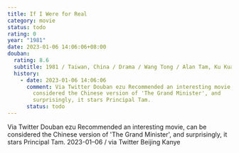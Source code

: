 ```yaml
---
title: If I Were for Real
category: movie
status: todo
rating: 0
year: "1981"
date: 2023-01-06 14:06:06+08:00
douban:
  rating: 8.6
  subtitle: 1981 / Taiwan, China / Drama / Wang Tong / Alan Tam, Ku Kuan-Chen
  history:
    - date: 2023-01-06 14:06:06
      comment: Via Twitter Douban ezu Recommended an interesting movie, can be
        considered the Chinese version of 'The Grand Minister', and
        surprisingly, it stars Principal Tam.
      status: todo
---
```


Via Twitter Douban ezu Recommended an interesting movie, can be considered the Chinese version of 'The Grand Minister', and surprisingly, it stars Principal Tam. 2023-01–06 / via Twitter Beijing Kanye
